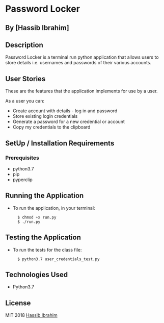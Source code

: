 # Password Locker

## By [Hassib Ibrahim]

## Description
Password Locker is a terminal run python application that allows users to store details i.e. usernames and passwords of their various accounts.

## User Stories
These are the features that the application implements for use by a user.

As a user you can:
* Create account with details - log in and password
* Store existing login credentials
* Generate a password for a new credential or account
* Copy my credentials to the clipboard

## SetUp / Installation Requirements
### Prerequisites
* python3.7
* pip
* pyperclip


## Running the Application
* To run the application, in your terminal:

        $ chmod +x run.py
        $ ./run.py
        
## Testing the Application
* To run the tests for the class file:

        $ python3.7 user_credentials_test.py
        
## Technologies Used
* Python3.7

## License
MIT 2018 
[Hassib Ibrahim](https://github.com/hassibibrahim/)
